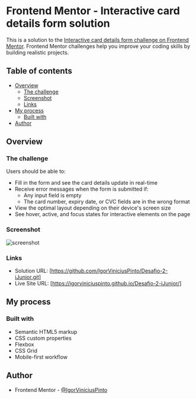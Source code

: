 # Frontend Mentor - Interactive card details form solution

This is a solution to the [Interactive card details form challenge on Frontend Mentor](https://www.frontendmentor.io/challenges/interactive-card-details-form-XpS8cKZDWw). Frontend Mentor challenges help you improve your coding skills by building realistic projects. 

## Table of contents

- [Overview](#overview)
  - [The challenge](#the-challenge)
  - [Screenshot](#screenshot)
  - [Links](#links)
- [My process](#my-process)
  - [Built with](#built-with)
- [Author](#author)


## Overview

### The challenge

Users should be able to:

- Fill in the form and see the card details update in real-time
- Receive error messages when the form is submitted if:
  - Any input field is empty
  - The card number, expiry date, or CVC fields are in the wrong format
- View the optimal layout depending on their device's screen size
- See hover, active, and focus states for interactive elements on the page

### Screenshot

![screenshot](https://github.com/user-attachments/assets/c655da90-82e2-4102-8aa6-5f32426e5d85)


### Links

- Solution URL: [https://github.com/IgorViniciusPinto/Desafio-2-iJunior.git]
- Live Site URL: [https://igorviniciuspinto.github.io/Desafio-2-iJunior/]

## My process

### Built with

- Semantic HTML5 markup
- CSS custom properties
- Flexbox
- CSS Grid
- Mobile-first workflow

## Author

- Frontend Mentor - [@IgorViniciusPinto](https://www.frontendmentor.io/profile/IgorViniciusPinto)
